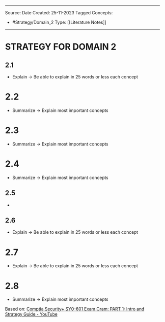 - - -
Source:
Date Created:  25-11-2023
Tagged Concepts:
- #Strategy/Domain_2
Type: [[Literature Notes]]
- - -
# STRATEGY FOR DOMAIN 2
## 2.1
- Explain → Be able to explain in 25 words or less each concept
# 2.2
- Summarize → Explain most important concepts
# 2.3
- Summarize → Explain most important concepts
# 2.4
-  Summarize → Explain most important concepts
## 2.5
-
## 2.6
- Explain → Be able to explain in 25 words or less each concept
# 2.7
- Explain → Be able to explain in 25 words or less each concept
# 2.8
- Summarize → Explain most important concepts


Based on: [Comptia Security+ SY0-601 Exam Cram: PART 1: Intro and Strategy Guide - YouTube](https://www.youtube.com/watch?v=UnPlkq2waKU&list=PL7XJSuT7Dq_VD3eHXQf3Ld2ceBSFCayns&index=2)
